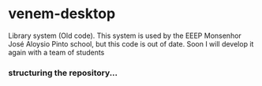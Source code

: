 # venem-desktop
Library system (Old code).  This system is used by the EEEP Monsenhor José Aloysio Pinto school, but this code is out of date. Soon I will develop it again with a team of students

### structuring the repository...

